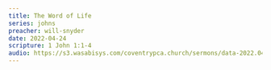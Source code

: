 ```yaml
---
title: The Word of Life
series: johns
preacher: will-snyder
date: 2022-04-24
scripture: 1 John 1:1-4
audio: https://s3.wasabisys.com/coventrypca.church/sermons/data-2022.04.24.A The Word of Life - Will Snyder.mp3
---
```

